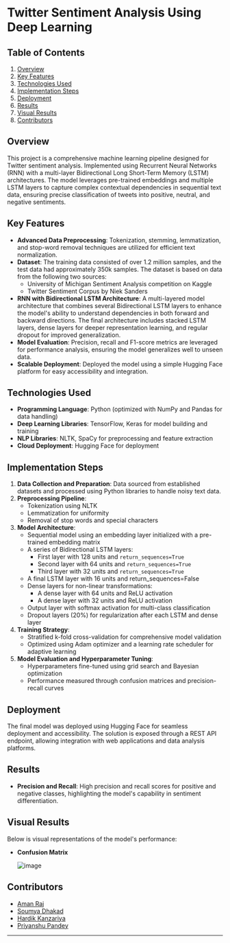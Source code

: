 # Twitter Sentiment Analysis Using Deep Learning

## Table of Contents
1. [Overview](#overview)
2. [Key Features](#key-features)
3. [Technologies Used](#technologies-used)
4. [Implementation Steps](#implementation-steps)
5. [Deployment](#deployment)
6. [Results](#results)
7. [Visual Results](#visual-results)
8. [Contributors](#contributors)

## Overview
This project is a comprehensive machine learning pipeline designed for Twitter sentiment analysis. Implemented using Recurrent Neural Networks (RNN) with a multi-layer Bidirectional Long Short-Term Memory (LSTM) architectures. The model leverages pre-trained embeddings and multiple LSTM layers to capture complex contextual dependencies in sequential text data, ensuring precise classification of tweets into positive, neutral, and negative sentiments.

## Key Features
- **Advanced Data Preprocessing**: Tokenization, stemming, lemmatization, and stop-word removal techniques are utilized for efficient text normalization.
- **Dataset**: The training data consisted of over 1.2 million samples, and the test data had approximately 350k samples. The dataset is based on data from the following two sources:
  - University of Michigan Sentiment Analysis competition on Kaggle
  - Twitter Sentiment Corpus by Niek Sanders
- **RNN with Bidirectional LSTM Architecture**: A multi-layered model architecture that combines several Bidirectional LSTM layers to enhance the model's ability to understand dependencies in both forward and backward directions. The final architecture includes stacked LSTM layers, dense layers for deeper representation learning, and regular dropout for improved generalization.
- **Model Evaluation**: Precision, recall and F1-score metrics are leveraged for performance analysis, ensuring the model generalizes well to unseen data.
- **Scalable Deployment**: Deployed the model using a simple Hugging Face platform for easy accessibility and integration.

## Technologies Used
- **Programming Language**: Python (optimized with NumPy and Pandas for data handling)
- **Deep Learning Libraries**: TensorFlow, Keras for model building and training
- **NLP Libraries**: NLTK, SpaCy for preprocessing and feature extraction
- **Cloud Deployment**: Hugging Face for deployment

## Implementation Steps
1. **Data Collection and Preparation**: Data sourced from established datasets and processed using Python libraries to handle noisy text data.
2. **Preprocessing Pipeline**:
   - Tokenization using NLTK
   - Lemmatization for uniformity
   - Removal of stop words and special characters
3. **Model Architecture**:
   - Sequential model using an embedding layer initialized with a pre-trained embedding matrix
   - A series of Bidirectional LSTM layers:
     - First layer with 128 units and `return_sequences=True`
     - Second layer with 64 units and `return_sequences=True`
     - Third layer with 32 units and `return_sequences=True`
   - A final LSTM layer with 16 units and return_sequences=False
   - Dense layers for non-linear transformations:
     - A dense layer with 64 units and ReLU activation
     - A dense layer with 32 units and ReLU activation
   - Output layer with softmax activation for multi-class classification
   - Dropout layers (20%) for regularization after each LSTM and dense layer
4. **Training Strategy**:
   - Stratified k-fold cross-validation for comprehensive model validation
   - Optimized using Adam optimizer and a learning rate scheduler for adaptive learning
5. **Model Evaluation and Hyperparameter Tuning**:
   - Hyperparameters fine-tuned using grid search and Bayesian optimization
   - Performance measured through confusion matrices and precision-recall curves

## Deployment
The final model was deployed using Hugging Face for seamless deployment and accessibility. The solution is exposed through a REST API endpoint, allowing integration with web applications and data analysis platforms.

## Results
- **Precision and Recall**: High precision and recall scores for positive and negative classes, highlighting the model's capability in sentiment differentiation.

## Visual Results
Below is visual representations of the model's performance:
- **Confusion Matrix**

  ![image](https://github.com/user-attachments/assets/bcccbde6-87a1-4297-b177-84ca5973ff3f)

## Contributors

- [Aman Raj](https://github.com/Amanraj4482)
- [Soumya Dhakad](https://github.com/soumya-1712)
- [Hardik Kanzariya](https://github.com/MrHardik-k)
- [Priyanshu Pandey](https://github.com/Harshpf)

---
